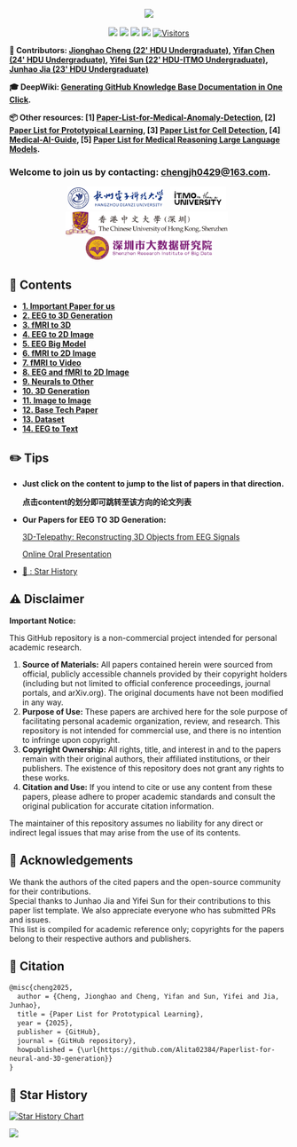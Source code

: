 ﻿<div id = "top"></div>

<div align="center">

[![](https://capsule-render.vercel.app/api?type=waving&height=200&color=0:0F172A,65:4F46E5,100:22D3EE&text=🌟%20Paper%20Library%20for%20Neural%20and%203D%20Generation&fontSize=30&fontAlign=50&fontAlignY=40&fontColor=FFFFFF&desc=%E2%80%94%20Jionghao%20Cheng&descAlign=87&descAlignY=60&descSize=20)](#top)

</div>

<div align="center">
  
[![](https://img.shields.io/github/stars/Alita02384/Paperlist-for-neural-and-3D-generation)](https://github.com/Alita02384/Paperlist-for-neural-and-3D-generation)
[![](https://img.shields.io/github/forks/Alita02384/Paperlist-for-neural-and-3D-generation)](https://github.com/Alita02384/Paperlist-for-neural-and-3D-generation)
[![](https://img.shields.io/github/issues/Alita02384/Paperlist-for-neural-and-3D-generation)](https://github.com/Alita02384/Paperlist-for-neural-and-3D-generation/issues)
[![](https://img.shields.io/github/license/Alita02384/Paperlist-for-neural-and-3D-generation)](https://github.com/Alita02384/Paperlist-for-neural-and-3D-generation/blob/main/LICENSE) 
[![Visitors](https://api.visitorbadge.io/api/visitors?path=https%3A%2F%2Fgithub.com%2FAlita02384%2FPaperlist-for-neural-and-3D-generation&label=visitors&countColor=%2337d67a&style=flat&labelStyle=none)](https://visitorbadge.io/status?path=https%3A%2F%2Fgithub.com%2FAlita02384%2FPaperlist-for-neural-and-3D-generation)

</div>

**🦉 Contributors: [Jionghao Cheng (22' HDU Undergraduate)](https://github.com/Alita02384), [Yifan Chen (24' HDU Undergraduate)](), [Yifei Sun (22' HDU-ITMO Undergraduate)](https://diaoquesang.github.io/), [Junhao Jia (23' HDU Undergraduate)](https://github.com/BeistMedAI)**

**🎓 DeepWiki: [Generating GitHub Knowledge Base Documentation in One Click](https://deepwiki.com/Alita02384/Paperlist-for-neural-and-3D-generation).**

**📦 Other resources: [1] [Paper-List-for-Medical-Anomaly-Detection](https://github.com/diaoquesang/Paper-List-for-Medical-Anomaly-Detection), [2] [Paper List for Prototypical Learning](https://github.com/BeistMedAI/Paper-List-for-Prototypical-Learning), [3] [Paper List for Cell Detection](https://github.com/li00000011/Paper-List-for-Cell-Detection), [4] [Medical-AI-Guide](https://github.com/diaoquesang/Medical-AI-Guide/), [5] [Paper List for Medical Reasoning Large Language Models](https://github.com/HovChen/Paper-List-for-Medical-Reasoning-Large-Language-Models).**

### Welcome to join us by contacting: chengjh0429@163.com.

<div>
<p align="center">
  <a href="https://www.hdu.edu.cn/"><img src="logos/HDU.png" height="42" alt="HDU" /></a>&nbsp;&nbsp;
  <a href="https://en.itmo.ru/"><img src="logos/ITMO.jpg" height="42" alt="ITMO" /></a>&nbsp;&nbsp;
  <a href="https://en.cuhk.edu.hk/"><img src="logos/CUHK-SZ.png" height="42" alt="CUHK-SZ" /></a>&nbsp;&nbsp;
  <a href="https://www.sribd.cn/"><img src="logos/SRIBD.png" height="42" alt="SRIBD" /></a>
</p>

## 📇 Contents
- [**1. Important Paper for us**](Important_paper/README.md)
- [**2. EEG to 3D Generation**](EEG_to_3D/README.md)
- [**3. fMRI to 3D**](fMRI_to_3D/README.md)
- [**4. EEG to 2D Image**](EEG_to_2D_Image/README.md)
- [**5. EEG Big Model**](EEG_Big_Model/README.md)
- [**6. fMRI to 2D Image**](fMRI_to_2D_Image/README.md)
- [**7. fMRI to Video**](fMRI_to_Video/README.md)
- [**8. EEG and fMRI to 2D Image**](EEG_and_fMRI_to_2D_Image/README.md)
- [**9. Neurals to Other**](Neurals_to_Other/README.md)
- [**10. 3D Generation**](3D_Generation/README.md)
- [**11. Image to Image**](Image_to_Image/README.md)
- [**12. Base Tech Paper**](Base_Tech_Paper/README.md)
- [**13. Dataset**](Dataset/README.md)
- [**14. EEG to Text**](EEG_to_Text/README.md)

## ✏️ Tips

- **Just click on the content to jump to the list of papers in that direction.**
  
  **点击content的划分即可跳转至该方向的论文列表**

- **Our Papers for EEG TO 3D Generation:**
  
  [3D-Telepathy: Reconstructing 3D Objects from EEG Signals](https://arxiv.org/abs/2506.21843)
  
  [Online Oral Presentation](https://vimeo.com/1095993898)

- [🥰 : Star History](#s0)

## ⚠️ Disclaimer

**Important Notice:**

This GitHub repository is a non-commercial project intended for personal academic research.

1.  **Source of Materials:** All papers contained herein were sourced from official, publicly accessible channels provided by their copyright holders (including but not limited to official conference proceedings, journal portals, and arXiv.org). The original documents have not been modified in any way.
2.  **Purpose of Use:** These papers are archived here for the sole purpose of facilitating personal academic organization, review, and research. This repository is not intended for commercial use, and there is no intention to infringe upon copyright.
3.  **Copyright Ownership:** All rights, title, and interest in and to the papers remain with their original authors, their affiliated institutions, or their publishers. The existence of this repository does not grant any rights to these works.
4.  **Citation and Use:** If you intend to cite or use any content from these papers, please adhere to proper academic standards and consult the original publication for accurate citation information.

The maintainer of this repository assumes no liability for any direct or indirect legal issues that may arise from the use of its contents.

## 🙏 Acknowledgements
We thank the authors of the cited papers and the open-source community for their contributions.  
Special thanks to Junhao Jia and Yifei Sun for their contributions to this paper list template.
We also appreciate everyone who has submitted PRs and issues.  
This list is compiled for academic reference only; copyrights for the papers belong to their respective authors and publishers.

## 💞 Citation

```
@misc{cheng2025,
  author = {Cheng, Jionghao and Cheng, Yifan and Sun, Yifei and Jia, Junhao},
  title = {Paper List for Prototypical Learning},
  year = {2025},
  publisher = {GitHub},
  journal = {GitHub repository},
  howpublished = {\url{https://github.com/Alita02384/Paperlist-for-neural-and-3D-generation}}
}
```

  ## 🥰 Star History
<div id = "s0"></div>

[![Star History Chart](https://api.star-history.com/svg?repos=Alita02384/Paperlist-for-neural-and-3D-generation&type=Timeline)](https://www.star-history.com/#Alita02384/Paperlist-for-neural-and-3D-generation&Timeline)


[![](https://capsule-render.vercel.app/api?type=waving&height=200&color=0:0F172A,65:4F46E5,100:22D3EE&text=Back%20to%20Top&section=footer&fontSize=30&fontAlignY=65&fontColor=FFFFFF)](#top)







